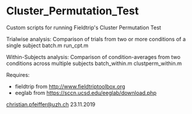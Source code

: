 # Cluster_Permutation_Test

Custom scripts for running Fieldtrip's Cluster Permutation Test 

Trialwise analysis:
Comparison of trials from two or more conditions of a single subject
batch.m
run_cpt.m

Within-Subjects analysis:
Comparison of condition-averages from two conditions across multiple subjects
batch_within.m
clustperm_within.m

Requires:
- fieldtrip from http://www.fieldtriptoolbox.org
- eeglab from https://sccn.ucsd.edu/eeglab/download.php

christian.pfeiffer@uzh.ch
23.11.2019